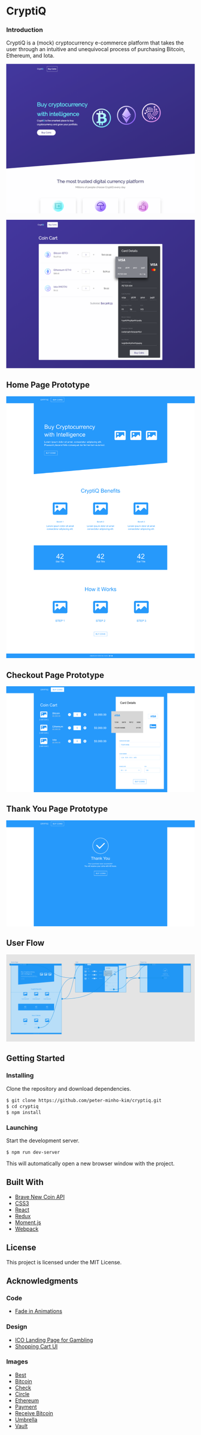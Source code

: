 # CryptiQ
### Introduction
CryptiQ is a (mock) cryptocurrency e-commerce platform that takes the user through an intuitive and unequivocal process of purchasing Bitcoin, Ethereum, and Iota. 

![Cryptiq Home Page](./public/images/home-page.png)

![Cryptiq Checkout Page](./public/images/cart.png)

## Home Page Prototype
![Cryptiq Home Page Wireframe](./public/images/Home-Page-wireframe.png)

## Checkout Page Prototype
![Cryptiq Checkout Page Wireframe](./public/images/Checkout-Page-wireframe.png)

## Thank You Page Prototype
![Cryptiq Thank You Page Wireframe](./public/images/Thank-You-Page-wireframe.png)

## User Flow
![Cryptiq User Flow](./public/images/cryptiq-userflow.png)

## Getting Started
### Installing
Clone the repository and download dependencies.
```
$ git clone https://github.com/peter-minho-kim/cryptiq.git
$ cd cryptiq
$ npm install
```

### Launching
Start the development server.
```
$ npm run dev-server
```
This will automatically open a new browser window with the project.

## Built With
 - [Brave New Coin API](https://bravenewcoin.com/developers)
 - [CSS3](https://developer.mozilla.org/en-US/docs/Web/CSS/CSS3)
 - [React](https://reactjs.org/)
 - [Redux](https://redux.js.org/)
 - [Moment.js](https://momentjs.com/)
 - [Webpack](https://webpack.js.org/)

## License
This project is licensed under the MIT License.

## Acknowledgments
### Code
- [Fade in Animations](http://animista.net)

### Design
- [ICO Landing Page for Gambling](https://dribbble.com/shots/4816493-ICO-Landing-Page-for-Gambling)
- [Shopping Cart UI](https://dribbble.com/shots/4828084-Shopping-Cart-UI)

### Images
- [Best](https://thenounproject.com/search/?q=best&creator=1145943&i=1899025)
- [Bitcoin](https://thenounproject.com/search/?q=bitcoin&creator=2128292&i=813130)
- [Check](https://thenounproject.com/term/check/2080802/)
- [Circle](https://thenounproject.com/search/?q=circle&creator=2634750&i=1191361)
- [Ethereum](https://thenounproject.com/search/?q=ethereum&creator=610855&i=1547155)
- [Payment](https://thenounproject.com/search/?q=credit%20card&creator=2169778&i=1331538)
- [Receive Bitcoin](https://thenounproject.com/search/?q=bitcoin&creator=2344303&i=1521044)
- [Umbrella](https://thenounproject.com/search/?q=umbrella&creator=1555968&i=1707538)
- [Vault](https://thenounproject.com/search/?q=vault&creator=2976159&i=1492890)